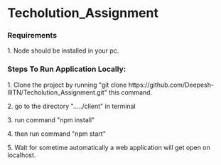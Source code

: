# Techolution_Assignment
<h3>Requirements</h3>
<p>1. Node should be installed in your pc.<p>

<h3>Steps To Run Application Locally:</h3>
<p>1. Clone the project by running "git clone https://github.com/Deepesh-IIITN/Techolution_Assignment.git" this command.</p>
<p>2. go to the directory "...../client" in terminal</p>
<p>3. run command "npm install"</p>
<p>4. then run command "npm start"</p>
<p>5. Wait for sometime automatically a web application will get open on localhost.</p>